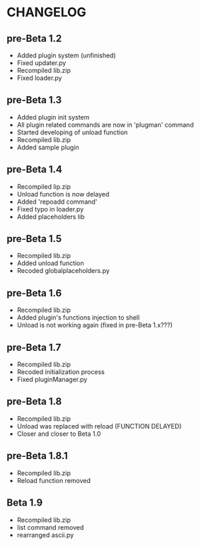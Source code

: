 # CHANGELOG

## pre-Beta 1.2
- Added plugin system (unfinished)
- Fixed updater.py
- Recompiled lib.zip
- Fixed loader.py

## pre-Beta 1.3
- Added plugin init system
- All plugin related commands are now in 'plugman' command
- Started developing of unload function
- Recompiled lib.zip
- Added sample plugin

## pre-Beta 1.4
- Recompiled lip.zip
- Unload function is now delayed
- Added 'repoadd command'
- Fixed typo in loader.py
- Added placeholders lib

## pre-Beta 1.5
- Recompiled lib.zip
- Added unload function
- Recoded globalplaceholders.py

## pre-Beta 1.6
- Recompiled lib.zip
- Added plugin's functions injection to shell
- Unload is not working again (fixed in pre-Beta 1.x???)

## pre-Beta 1.7
- Recompiled lib.zip
- Recoded initialization process
- Fixed pluginManager.py

## pre-Beta 1.8
- Recompiled lib.zip
- Unload was replaced with reload (FUNCTION DELAYED)
- Closer and closer to Beta 1.0

## pre-Beta 1.8.1
- Recompiled lib.zip
- Reload function removed

## Beta 1.9
- Recompiled lib.zip
- list command removed
- rearranged ascii.py
